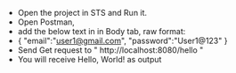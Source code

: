 * Open the project in STS and Run it.
* Open Postman, 
* add the below text in in Body tab, raw format:
 * {
    "email":"user1@gmail.com",
    "password":"User1@123"
}
* Send Get request to " http://localhost:8080/hello "
* You will receive Hello, World! as output 
